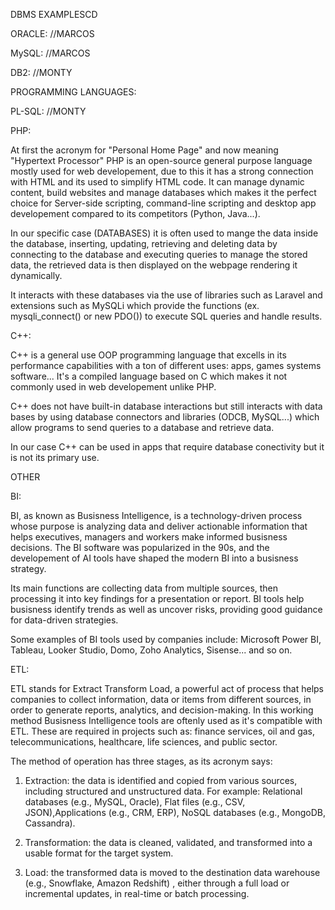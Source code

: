 DBMS EXAMPLESCD



ORACLE: //MARCOS

MySQL: //MARCOS

DB2: //MONTY




PROGRAMMING LANGUAGES:



PL-SQL: //MONTY

PHP:

At first the acronym for "Personal Home Page" and now meaning "Hypertext Processor"
PHP is an open-source general purpose language mostly used for web developement, 
due to this it has a strong connection with HTML and its used to simplify HTML code.
It can manage dynamic content, build websites and manage databases which makes it the perfect choice for
Server-side scripting, command-line scripting and desktop app developement compared to its competitors (Python, Java...).

In our specific case (DATABASES) it is often used to mange the data inside the database, inserting,
updating, retrieving and deleting data by connecting to the database and executing queries to manage the stored data,
the retrieved data is then displayed on the webpage rendering it dynamically.

It interacts with these databases via the use of libraries such as Laravel and extensions such as MySQLi
which provide the functions (ex. mysqli_connect() or new PDO()) to execute SQL queries and handle results.


C++:

C++ is a general use OOP programming language that excells in its performance capabilities with a ton of different uses: apps, games systems software...
It's a compiled language based on C which makes it not commonly used in web developement unlike PHP.

C++ does not have built-in database interactions 
but still interacts with data bases by using database connectors and libraries (ODCB, MySQL...) 
which allow programs to send queries to a database and retrieve data.

In our case C++ can be used in apps that require database conectivity but it is not its primary use.




OTHER



BI:

BI, as known as Busisness Intelligence, is a technology-driven process whose purpose is analyzing data and deliver
actionable information that helps executives, managers and workers make informed busisness decisions. 
The BI software was popularized in the 90s, and the developement of AI tools have shaped the modern BI into a busisness strategy.

Its main functions are collecting data from multiple sources, then processing it into key findings for a presentation or report. BI 
tools help busisness identify trends as well as uncover risks, providing good guidance for data-driven strategies. 

Some examples of BI tools used by companies include: Microsoft Power BI, Tableau, Looker Studio, Domo, Zoho Analytics, Sisense... and so on.

ETL: 

ETL stands for Extract Transform Load, a powerful act of process that helps companies to collect information, data or items from different 
sources, in order to generate reports, analytics, and decision-making. In this working method Busisness Intelligence tools are oftenly used
as it's compatible with ETL. 
These are required in projects such as: finance services, oil and gas, telecommunications, healthcare, life sciences, and public sector.   

The method of operation has three stages, as its acronym says: 
1. Extraction: the data is identified and copied from various sources, including structured and unstructured data. 
For example: Relational databases (e.g., MySQL, Oracle), Flat files (e.g., CSV, JSON),Applications (e.g., CRM, ERP), NoSQL databases (e.g., MongoDB, Cassandra).

2. Transformation: the data is cleaned, validated, and transformed into a usable format for the target system.

3. Load: the transformed data is moved to the destination data warehouse (e.g., Snowflake, Amazon Redshift) , either through a full load or incremental updates, 
in real-time or batch processing.

